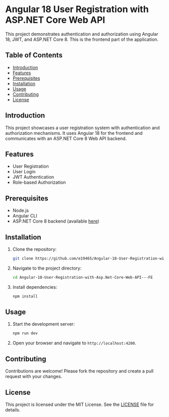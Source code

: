 # Angular 18 User Registration with ASP.NET Core Web API

This project demonstrates authentication and authorization using Angular 18, JWT, and ASP.NET Core 8. This is the frontend part of the application.

## Table of Contents

- [Introduction](#introduction)
- [Features](#features)
- [Prerequisites](#prerequisites)
- [Installation](#installation)
- [Usage](#usage)
- [Contributing](#contributing)
- [License](#license)

## Introduction

This project showcases a user registration system with authentication and authorization mechanisms. It uses Angular 18 for the frontend and communicates with an ASP.NET Core 8 Web API backend.

## Features

- User Registration
- User Login
- JWT Authentication
- Role-based Authorization

## Prerequisites

- Node.js
- Angular CLI
- ASP.NET Core 8 backend (available [here](link-to-backend-repo))

## Installation

1. Clone the repository:
   ```bash
   git clone https://github.com/e19465/Angular-18-User-Registration-with-Asp.Net-Core-Web-API---FE.git
   ```
2. Navigate to the project directory:
   ```bash
   cd Angular-18-User-Registration-with-Asp.Net-Core-Web-API---FE
   ```
3. Install dependencies:
   ```bash
   npm install
   ```

## Usage

1. Start the development server:
   ```bash
   npm run dev
   ```
2. Open your browser and navigate to `http://localhost:4200`.

## Contributing

Contributions are welcome! Please fork the repository and create a pull request with your changes.

## License

This project is licensed under the MIT License. See the [LICENSE](LICENSE) file for details.
